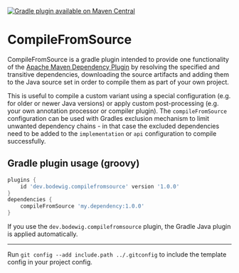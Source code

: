 [![Gradle plugin available on Maven Central](https://img.shields.io/maven-central/v/dev.bodewig.compilefromsource/dev.bodewig.compilefromsource.gradle.plugin?label=Gradle%20plugin%20available%20on%20Maven%20Central)](https://central.sonatype.com/artifact/dev.bodewig.compilefromsource/dev.bodewig.compilefromsource.gradle.plugin)

# CompileFromSource

CompileFromSource is a gradle plugin intended to provide one functionality of the [Apache Maven Dependency Plugin](https://maven.apache.org/plugins/maven-dependency-plugin/index.html) by resolving the specified and transitive dependencies, downloading the source artifacts and adding them to the Java source set in order to compile them as part of your own project.

This is useful to compile a custom variant using a special configuration (e.g. for older or newer Java versions) or apply custom post-processing (e.g. your own annotation processor or compiler plugin). The `compileFromSource` configuration can be used with Gradles exclusion mechanism to limit unwanted dependency chains - in that case the excluded dependencies need to be added to the `implementation` or `api` configuration to compile successfully.

## Gradle plugin usage (groovy)

```groovy
plugins {
	id 'dev.bodewig.compilefromsource' version '1.0.0'
}
dependencies {
	compileFromSource 'my.dependency:1.0.0'
}
```

If you use the `dev.bodewig.compilefromsource` plugin, the Gradle Java plugin is applied automatically.

---

Run `git config --add include.path ../.gitconfig` to include the template config in your project config.
